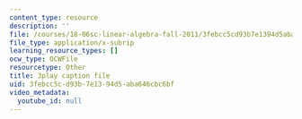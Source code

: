 ```yaml
---
content_type: resource
description: ''
file: /courses/18-06sc-linear-algebra-fall-2011/3febcc5cd93b7e1394d5aba646cbc6bf_HgC1l_6ySkc.srt
file_type: application/x-subrip
learning_resource_types: []
ocw_type: OCWFile
resourcetype: Other
title: 3play caption file
uid: 3febcc5c-d93b-7e13-94d5-aba646cbc6bf
video_metadata:
  youtube_id: null
---
```

